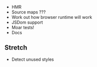- HMR
- Source maps ???
- Work out how browser runtime will work
- JSDom support
- Moar tests!
- Docs

## Stretch

- Detect unused styles
